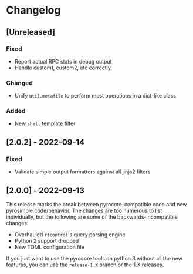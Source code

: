 # Changelog

## [Unreleased]

### Fixed

- Report actual RPC stats in debug output
- Handle custom1, custom2, etc correctly

### Changed

- Unify `util.metafile` to perform most operations in a dict-like class

### Added

- New `shell` template filter

## [2.0.2] - 2022-09-14

### Fixed

- Validate simple output formatters against all jinja2 filters

## [2.0.0] - 2022-09-13

This release marks the break between pyrocore-compatible code and new pyrosimple code/behavior. The changes are too numerous
to list individually, but the following are some of the backwards-incompatible changes:

- Overhauled `rtcontrol`'s query parsing engine
- Python 2 support dropped
- New TOML configuration file

If you just want to use the pyrocore tools on python 3 without all the new features, you can use the `release-1.X` branch or the 1.X releases.
